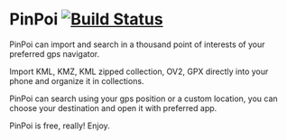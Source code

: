 # PinPoi [![Build Status](https://travis-ci.org/fvasco/pinpoi.svg)](https://github.com/fvasco/pinpoi)

PinPoi can import and search in a thousand point of interests of your preferred gps navigator.

Import KML, KMZ, KML zipped collection, OV2, GPX directly into your phone and organize it in collections.

PinPoi can search using your gps position or a custom location, you can choose your destination and open it with preferred app.

PinPoi is free, really!
Enjoy.